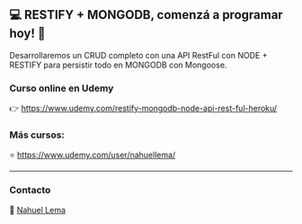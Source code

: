 ## 💻 RESTIFY + MONGODB, comenzá a programar hoy! 👊
Desarrollaremos un CRUD completo con una API RestFul con NODE + RESTIFY para persistir todo en MONGODB con Mongoose.

### Curso online en Udemy

👉 https://www.udemy.com/restify-mongodb-node-api-rest-ful-heroku/

### Más cursos:

⭐ https://www.udemy.com/user/nahuellema/

---

### Contacto

👋 [Nahuel Lema](https://www.linkedin.com/in/nahuellema/)
